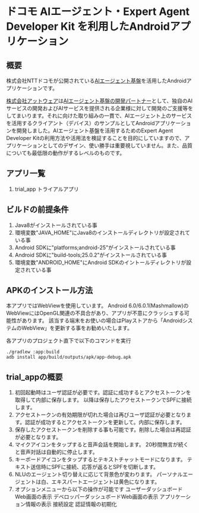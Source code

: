 # ドコモ AIエージェント・Expert Agent Developer Kit を利用したAndroidアプリケーション

## 概要
株式会社NTTドコモが公開されている[AIエージェント基盤](https://dev.smt.docomo.ne.jp/?p=common_page&p_name=sebastien_teaser)を活用したAndroidアプリケーションです。

[株式会社アットウェア](http://www.atware.co.jp)は[AIエージェント基盤の開発パートナー](http://tech.atware.co.jp/ai-agent/)として、独自のAIサービスの開発およびAIサービスを提供される企業様に対して開発のご支援等をしてまいります。それに向けた取り組みの一貫で、AIエージェント上のサービスを活用するクライアント（デバイス）のサンプルとしてAndroidアプリケーションを開発しました。AIエージェント基盤を活用するためのExpert Agent Developer Kitの利用方法や活用法を検証することを目的にしていますので、アプリケーションとしてのデザイン、使い勝手は重要視していません。また、品質についても最低限の動作がするレベルのものです。


## アプリ一覧
1. trial_app トライアルアプリ

## ビルドの前提条件
1. Java8がインストールされている事
2. 環境変数"JAVA_HOME"にJava8のインストールディレクトリが設定されている事
3. Android SDKに"platforms;android-25"がインストールされている事
4. Android SDKに"build-tools;25.0.2"がインストールされている事
5. 環境変数"ANDROID_HOME"にAndroid SDKのイントールディレクトリが設定されている事

## APKのインストール方法
本アプリではWebViewを使用しています。
Android 6.0/6.0.1(Mashmallow)のWebViewにはOpenGL関連の不具合があり、アプリが不意にクラッシュする可能性があります。
該当する端末をお使いの場合はPlayストアから「AndroidシステムのWebView」を更新する事をお勧めいたします。

各アプリのプロジェクト直下で以下のコマンドを実行

```
./gradlew :app:build
adb install app/build/outputs/apk/app-debug.apk
```

## trial_appの概要
1. 初回起動時はユーザ認証が必要です。認証に成功するとアクセストークンを取得して内部に保存します。
以降は保存したアクセストークンでSPFに接続します。
2. アクセストークンの有効期限が切れた場合は再びユーザ認証が必要となります。認証が成功するとアクセストークンを更新して。内部に保存します。
3. 保存したアクセストークンを削除する事も可能です。削除した場合は再認証が必要となります。
4. マイクアイコンをタップすると音声会話を開始します。
20秒間無言が続くと音声対話は自動的に停止します。
5. キーボードアイコンをタップするとテキストチャットモードになります。
テキスト送信時にSPFに接続、応答が返るとSPFを切断します。
6. NLUのエージェント切り替えに応じて背景色が変わります。
パーソナルエージェントは白、エキスパートエージェントは黄色になります。
7. オプションメニューから以下の操作が可能です
ユーザーダッシュボードWeb画面の表示
デベロッパーダッシュボードWeb画面の表示
アプリケーション情報の表示
接続設定
認証情報の初期化

